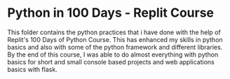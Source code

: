 # Python in 100 Days - Replit Course

This folder contains the python practices that i have done with the help of Replit's 100 Days of Python Course. This has enhanced my skills in python basics and also with some of the python framework and different libraries. By the end of this course, I was able to do almost everything with python basics for short and small console based projects and web applications basics with flask.

